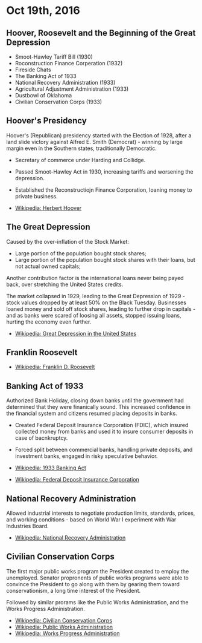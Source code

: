 Oct 19th, 2016
==============

Hoover, Roosevelt and the Beginning of the Great Depression
-----------------------------------------------------------

- Smoot-Hawley Tariff Bill (1930)
- Roconstruction Finance Corperation (1932)
- Fireside Chats
- The Banking Act of 1933
- National Recovery Administration (1933)
- Agricultural Adjustment Administration (1933)
- Dustbowl of Oklahoma
- Civilian Conservation Corps (1933)

Hoover's Presidency
-------------------

Hoover's (Republican) presidency started with the Election of 1928, after a land slide victory against Alfred E. Smith (Democrat) - winning by large margin even in the Southern states, traditionally Democratic.

- Secretary of commerce under Harding and Collidge.
- Passed Smoot-Hawley Act in 1930, increasing tariffs and worsening the depression.
- Established the Reconstructiojn Finance Corporation, loaning money to private business.

- [Wikipedia: Herbert Hoover](https://en.wikipedia.org/wiki/Herbert_Hoover)

The Great Depression
--------------------

Caused by the over-inflation of the Stock Market:

- Large portion of the population bought stock shares;
- Large portion of the population bought stock shares with their loans, but not actual owned capitals;

Another contribution factor is the international loans never being payed back, over stretching the United States credits.

The market collapsed in 1929, leading to the Great Depression of 1929 - stock values dropped by at least 50% on the Black Tuesday. Businesses loaned money and sold off stock shares, leading to further drop in capitals - and as banks were scared of loosing all assets, stopped issuing loans, hurting the economy even further.

- [Wikipedia: Great Depression in the United States](https://en.wikipedia.org/wiki/Great_Depression_in_the_United_States)

Franklin Roosevelt
------------------

- [Wikipedia: Franklin D. Roosevelt](https://en.wikipedia.org/wiki/Franklin_D._Roosevelt)

<div class="page-break"></div>

Banking Act of 1933
-------------------

Authorized Bank Holiday, closing down banks until the government had determined that they were finanically sound. This increased confidence in the financial system and citizens resumed placing deposits in banks.

- Created Federal Deposit Insurance Corporation (FDIC), which insured collected money from banks and used it to insure consumer deposits in case of bacnkruptcy.
- Forced split between commercial banks, handling private deposits, and investment banks, engaged in risky speculative behavior.


- [Wikipedia: 1933 Banking Act](https://en.wikipedia.org/wiki/1933_Banking_Act)
- [Wikipedia: Federal Deposit Insurance Corporation](https://en.wikipedia.org/wiki/Federal_Deposit_Insurance_Corporation)

National Recovery Administration
--------------------------------

Allowed industrial interests to negotiate production limits, standards, prices, and working conditions - based on World War I experiment with War Industries Board.

- [Wikipedia: National Recovery Administration](https://en.wikipedia.org/wiki/National_Recovery_Administration)

Civilian Conservation Corps
---------------------------

The first major public works program the President created to employ the unemployed. Senator propronents of public works programs were able to convince the President to go along with them by gearing them toward conservationism, a long time interest of the President.

Followed by similar prorams like the Public Works Administration, and the Works Progress Administration.

- [Wikipedia: Civilian Conservation Corps](https://en.wikipedia.org/wiki/Civilian_Conservation_Corps)
- [Wikipedia: Public Works Administration](https://en.wikipedia.org/wiki/Public_Works_Administration)
- [Wikipedia: Works Progress Administration](https://en.wikipedia.org/wiki/Works_Progress_Administration)
